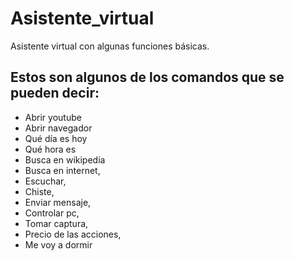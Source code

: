 # Asistente_virtual
Asistente virtual con algunas funciones básicas. 

## Estos son algunos de los comandos que se pueden decir:

* Abrir youtube
* Abrir navegador
* Qué día es hoy
* Qué hora es
* Busca en wikipedia
* Busca en internet, 
* Escuchar, 
* Chiste, 
* Enviar mensaje, 
* Controlar pc, 
* Tomar captura,
* Precio de las acciones, 
* Me voy a dormir

